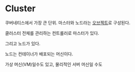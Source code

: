 # Cluster
쿠버네티스에서 가장 큰 단위. 마스터와 노드라는 [오브젝트](Object)로 구성된다.

클러스터 전체를 관리하는 컨트롤러로 마스터가 있다.

그리고 노드가 있다.

노드는 컨테이너가 배포되는 머신이다.

가상 머신(VM)일수도 있고, 물리적인 서버 머신일 수도 